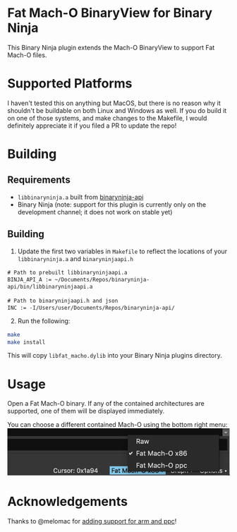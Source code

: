 # Fat Mach-O BinaryView for Binary Ninja

This Binary Ninja plugin extends the Mach-O BinaryView to support Fat Mach-O files.

# Supported Platforms
I haven't tested this on anything but MacOS, but there is no reason why it shouldn't be buildable on both Linux and Windows as well. If you do build it on one of those systems, and make changes to the Makefile, I would definitely appreciate it if you filed a PR to update the repo!

# Building
## Requirements
* `libbinaryninja.a` built from [binaryninja-api](https://github.com/vector35/binaryninja-api)
* Binary Ninja (note: support for this plugin is currently only on the development channel; it does not work on stable yet)

## Building
1. Update the first two variables in `Makefile` to reflect the locations of your `libbinaryninja.a` and `binaryninjaapi.h`

```make
# Path to prebuilt libbinaryninjaapi.a
BINJA_API_A := ~/Documents/Repos/binaryninja-api/bin/libbinaryninjaapi.a

# Path to binaryninjaapi.h and json
INC := -I/Users/user/Documents/Repos/binaryninja-api/
```

2. Run the following:
```sh
make
make install
```

This will copy `libfat_macho.dylib` into your Binary Ninja plugins directory.

# Usage
Open a Fat Mach-O binary. If any of the contained architectures are supported, one of them will be displayed immediately.

You can choose a different contained Mach-O using the bottom right menu:
![](images/menu.png)

# Acknowledgements
Thanks to @melomac for [adding support for arm and ppc](https://github.com/joshwatson/binaryninja-fat_macho/pull/2)!
